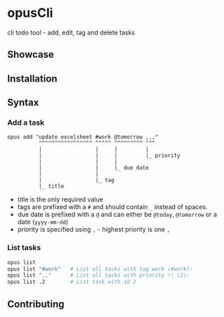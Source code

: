 # opusCli

cli todo tool - add, edit, tag and delete tasks

## Showcase

## Installation

## Syntax

### Add a task

```
opus add "update excelsheet #work @tomorrow ,,,"
          ^^^^^^^^^^^^^^^^^ ^^^^^ ^^^^^^^^^ ^^^
          |                 |     |         |
          |                 |     |         |_ priority
          |                 |     |
          |                 |     |_ due date
          |                 |
          |                 |_ tag
          |_ title
```

-   title is the only required value
-   tags are prefixed with a `#` and should contain `_` instead of spaces.
-   due date is prefixed with a `@` and can either be `@today`, `@tomorrow` or a date (`yyyy-mm-dd`)
-   priority is specified using `,` - highest priority is one `,`

### List tasks

```bash
opus list
opus list "#work"   # List all tasks with tag work (#work):
opus list ",,"      # List all tasks with priority !! (2):
opus list .2        # List task with id 2
```

## Contributing
